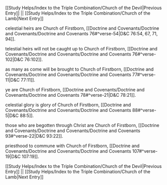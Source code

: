 [[Study Helps/Index to the Triple Combination/Church of the Devil|Previous Entry]]  ||  [[Study Helps/Index to the Triple Combination/Church of the Lamb|Next Entry]]

 celestial heirs are Church of Firstborn, [[Doctrine and Covenants/Doctrine and Covenants/Doctrine and Covenants 76#^verse-54|D&C 76:54, 67, 71, 94]].

 telestial heirs will not be caught up to Church of Firstborn, [[Doctrine and Covenants/Doctrine and Covenants/Doctrine and Covenants 76#^verse-102|D&C 76:102]].

 as many as come will be brought to Church of Firstborn, [[Doctrine and Covenants/Doctrine and Covenants/Doctrine and Covenants 77#^verse-11|D&C 77:11]].

 ye are Church of Firstborn, [[Doctrine and Covenants/Doctrine and Covenants/Doctrine and Covenants 78#^verse-21|D&C 78:21]].

 celestial glory is glory of Church of Firstborn, [[Doctrine and Covenants/Doctrine and Covenants/Doctrine and Covenants 88#^verse-5|D&C 88:5]].

 those who are begotten through Christ are Church of Firstborn, [[Doctrine and Covenants/Doctrine and Covenants/Doctrine and Covenants 93#^verse-22|D&C 93:22]].

 priesthood to commune with Church of Firstborn, [[Doctrine and Covenants/Doctrine and Covenants/Doctrine and Covenants 107#^verse-19|D&C 107:19]].

[[Study Helps/Index to the Triple Combination/Church of the Devil|Previous Entry]]  ||  [[Study Helps/Index to the Triple Combination/Church of the Lamb|Next Entry]]